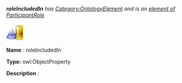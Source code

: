 ___roleIncludedIn__ 
 has
 [Category:OntologyElement](../../Category/OntologyElement "Category:OntologyElement") 
 and is an
 [element of](../../Property/ElementOf "Property:ElementOf") 
[ParticipantRole](../../Submissions/ParticipantRole "Submissions:ParticipantRole")_




  





[![ObjectProperty](../images/thumb/c/c3/ObjectProperty.gif/45px-ObjectProperty.gif)](../../Image/ObjectProperty.gif "ObjectProperty")


__Name__ 
 : roleIncludedIn
 



__Type:__ 
 owl:ObjectProperty
 



__Description__ 
 :
